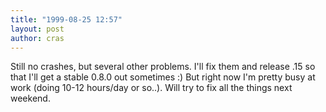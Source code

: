 ```yaml
---
title: "1999-08-25 12:57"
layout: post
author: cras
---
```

Still no crashes, but several other problems. I'll fix them and release
.15 so that I'll get a stable 0.8.0 out sometimes :) But right now I'm
pretty busy at work (doing 10-12 hours/day or so..). Will try to fix all
the things next weekend.

